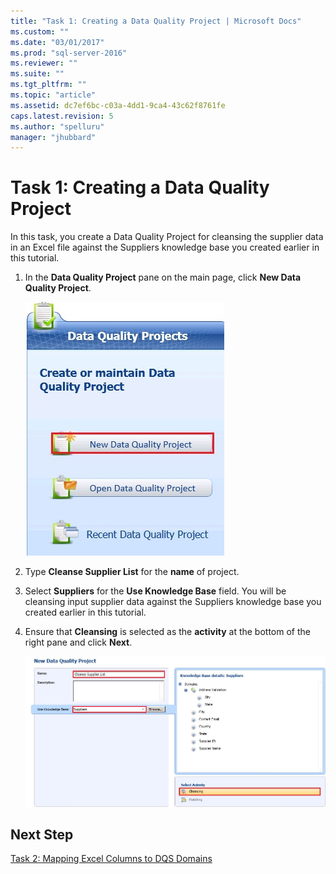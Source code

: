 ```yaml
---
title: "Task 1: Creating a Data Quality Project | Microsoft Docs"
ms.custom: ""
ms.date: "03/01/2017"
ms.prod: "sql-server-2016"
ms.reviewer: ""
ms.suite: ""
ms.tgt_pltfrm: ""
ms.topic: "article"
ms.assetid: dc7ef6bc-c03a-4dd1-9ca4-43c62f8761fe
caps.latest.revision: 5
ms.author: "spelluru"
manager: "jhubbard"
---
```

# Task 1: Creating a Data Quality Project
In this task, you create a Data Quality Project for cleansing the supplier data in an Excel file against the Suppliers knowledge base you created earlier in this tutorial.  
  
1.  In the **Data Quality Project** pane on the main page, click **New Data Quality Project**.  
  
    ![New Data Quality Project Button on Main Page](../a9notintoc/media/et-creatingadataqualityproject-01.jpg "New Data Quality Project Button on Main Page")  
  
2.  Type **Cleanse Supplier List** for the **name** of project.  
  
3.  Select **Suppliers** for the **Use Knowledge Base** field. You will be cleansing input supplier data against the Suppliers knowledge base you created earlier in this tutorial.  
  
4.  Ensure that **Cleansing** is selected as the **activity** at the bottom of the right pane and click **Next**.  
  
    ![New Data Quality Project Page - Cleansing Selected](../a9notintoc/media/et-creatingadataqualityproject-02.jpg "New Data Quality Project Page - Cleansing Selected")  
  
## Next Step  
[Task 2: Mapping Excel Columns to DQS Domains](../a9notintoc/task-2-mapping-excel-columns-to-dqs-domains.md)  
  
